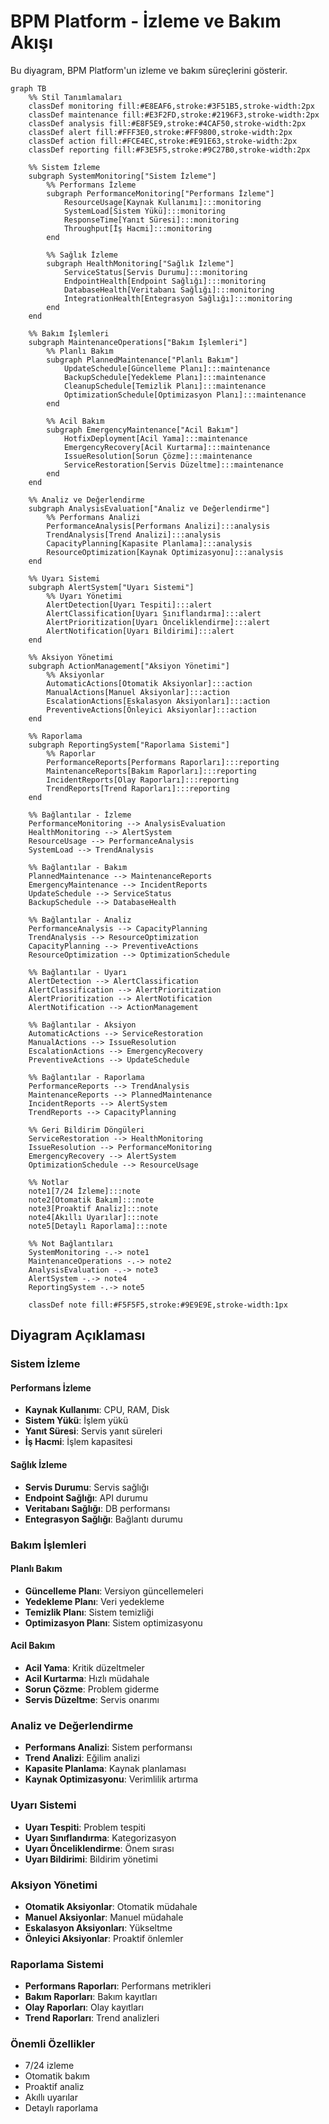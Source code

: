 # BPM Platform - İzleme ve Bakım Akışı

Bu diyagram, BPM Platform'un izleme ve bakım süreçlerini gösterir.

```mermaid
graph TB
    %% Stil Tanımlamaları
    classDef monitoring fill:#E8EAF6,stroke:#3F51B5,stroke-width:2px
    classDef maintenance fill:#E3F2FD,stroke:#2196F3,stroke-width:2px
    classDef analysis fill:#E8F5E9,stroke:#4CAF50,stroke-width:2px
    classDef alert fill:#FFF3E0,stroke:#FF9800,stroke-width:2px
    classDef action fill:#FCE4EC,stroke:#E91E63,stroke-width:2px
    classDef reporting fill:#F3E5F5,stroke:#9C27B0,stroke-width:2px

    %% Sistem İzleme
    subgraph SystemMonitoring["Sistem İzleme"]
        %% Performans İzleme
        subgraph PerformanceMonitoring["Performans İzleme"]
            ResourceUsage[Kaynak Kullanımı]:::monitoring
            SystemLoad[Sistem Yükü]:::monitoring
            ResponseTime[Yanıt Süresi]:::monitoring
            Throughput[İş Hacmi]:::monitoring
        end

        %% Sağlık İzleme
        subgraph HealthMonitoring["Sağlık İzleme"]
            ServiceStatus[Servis Durumu]:::monitoring
            EndpointHealth[Endpoint Sağlığı]:::monitoring
            DatabaseHealth[Veritabanı Sağlığı]:::monitoring
            IntegrationHealth[Entegrasyon Sağlığı]:::monitoring
        end
    end

    %% Bakım İşlemleri
    subgraph MaintenanceOperations["Bakım İşlemleri"]
        %% Planlı Bakım
        subgraph PlannedMaintenance["Planlı Bakım"]
            UpdateSchedule[Güncelleme Planı]:::maintenance
            BackupSchedule[Yedekleme Planı]:::maintenance
            CleanupSchedule[Temizlik Planı]:::maintenance
            OptimizationSchedule[Optimizasyon Planı]:::maintenance
        end

        %% Acil Bakım
        subgraph EmergencyMaintenance["Acil Bakım"]
            HotfixDeployment[Acil Yama]:::maintenance
            EmergencyRecovery[Acil Kurtarma]:::maintenance
            IssueResolution[Sorun Çözme]:::maintenance
            ServiceRestoration[Servis Düzeltme]:::maintenance
        end
    end

    %% Analiz ve Değerlendirme
    subgraph AnalysisEvaluation["Analiz ve Değerlendirme"]
        %% Performans Analizi
        PerformanceAnalysis[Performans Analizi]:::analysis
        TrendAnalysis[Trend Analizi]:::analysis
        CapacityPlanning[Kapasite Planlama]:::analysis
        ResourceOptimization[Kaynak Optimizasyonu]:::analysis
    end

    %% Uyarı Sistemi
    subgraph AlertSystem["Uyarı Sistemi"]
        %% Uyarı Yönetimi
        AlertDetection[Uyarı Tespiti]:::alert
        AlertClassification[Uyarı Sınıflandırma]:::alert
        AlertPrioritization[Uyarı Önceliklendirme]:::alert
        AlertNotification[Uyarı Bildirimi]:::alert
    end

    %% Aksiyon Yönetimi
    subgraph ActionManagement["Aksiyon Yönetimi"]
        %% Aksiyonlar
        AutomaticActions[Otomatik Aksiyonlar]:::action
        ManualActions[Manuel Aksiyonlar]:::action
        EscalationActions[Eskalasyon Aksiyonları]:::action
        PreventiveActions[Önleyici Aksiyonlar]:::action
    end

    %% Raporlama
    subgraph ReportingSystem["Raporlama Sistemi"]
        %% Raporlar
        PerformanceReports[Performans Raporları]:::reporting
        MaintenanceReports[Bakım Raporları]:::reporting
        IncidentReports[Olay Raporları]:::reporting
        TrendReports[Trend Raporları]:::reporting
    end

    %% Bağlantılar - İzleme
    PerformanceMonitoring --> AnalysisEvaluation
    HealthMonitoring --> AlertSystem
    ResourceUsage --> PerformanceAnalysis
    SystemLoad --> TrendAnalysis

    %% Bağlantılar - Bakım
    PlannedMaintenance --> MaintenanceReports
    EmergencyMaintenance --> IncidentReports
    UpdateSchedule --> ServiceStatus
    BackupSchedule --> DatabaseHealth

    %% Bağlantılar - Analiz
    PerformanceAnalysis --> CapacityPlanning
    TrendAnalysis --> ResourceOptimization
    CapacityPlanning --> PreventiveActions
    ResourceOptimization --> OptimizationSchedule

    %% Bağlantılar - Uyarı
    AlertDetection --> AlertClassification
    AlertClassification --> AlertPrioritization
    AlertPrioritization --> AlertNotification
    AlertNotification --> ActionManagement

    %% Bağlantılar - Aksiyon
    AutomaticActions --> ServiceRestoration
    ManualActions --> IssueResolution
    EscalationActions --> EmergencyRecovery
    PreventiveActions --> UpdateSchedule

    %% Bağlantılar - Raporlama
    PerformanceReports --> TrendAnalysis
    MaintenanceReports --> PlannedMaintenance
    IncidentReports --> AlertSystem
    TrendReports --> CapacityPlanning

    %% Geri Bildirim Döngüleri
    ServiceRestoration --> HealthMonitoring
    IssueResolution --> PerformanceMonitoring
    EmergencyRecovery --> AlertSystem
    OptimizationSchedule --> ResourceUsage

    %% Notlar
    note1[7/24 İzleme]:::note
    note2[Otomatik Bakım]:::note
    note3[Proaktif Analiz]:::note
    note4[Akıllı Uyarılar]:::note
    note5[Detaylı Raporlama]:::note

    %% Not Bağlantıları
    SystemMonitoring -.-> note1
    MaintenanceOperations -.-> note2
    AnalysisEvaluation -.-> note3
    AlertSystem -.-> note4
    ReportingSystem -.-> note5

    classDef note fill:#F5F5F5,stroke:#9E9E9E,stroke-width:1px
```

## Diyagram Açıklaması

### Sistem İzleme
#### Performans İzleme
- **Kaynak Kullanımı**: CPU, RAM, Disk
- **Sistem Yükü**: İşlem yükü
- **Yanıt Süresi**: Servis yanıt süreleri
- **İş Hacmi**: İşlem kapasitesi

#### Sağlık İzleme
- **Servis Durumu**: Servis sağlığı
- **Endpoint Sağlığı**: API durumu
- **Veritabanı Sağlığı**: DB performansı
- **Entegrasyon Sağlığı**: Bağlantı durumu

### Bakım İşlemleri
#### Planlı Bakım
- **Güncelleme Planı**: Versiyon güncellemeleri
- **Yedekleme Planı**: Veri yedekleme
- **Temizlik Planı**: Sistem temizliği
- **Optimizasyon Planı**: Sistem optimizasyonu

#### Acil Bakım
- **Acil Yama**: Kritik düzeltmeler
- **Acil Kurtarma**: Hızlı müdahale
- **Sorun Çözme**: Problem giderme
- **Servis Düzeltme**: Servis onarımı

### Analiz ve Değerlendirme
- **Performans Analizi**: Sistem performansı
- **Trend Analizi**: Eğilim analizi
- **Kapasite Planlama**: Kaynak planlaması
- **Kaynak Optimizasyonu**: Verimlilik artırma

### Uyarı Sistemi
- **Uyarı Tespiti**: Problem tespiti
- **Uyarı Sınıflandırma**: Kategorizasyon
- **Uyarı Önceliklendirme**: Önem sırası
- **Uyarı Bildirimi**: Bildirim yönetimi

### Aksiyon Yönetimi
- **Otomatik Aksiyonlar**: Otomatik müdahale
- **Manuel Aksiyonlar**: Manuel müdahale
- **Eskalasyon Aksiyonları**: Yükseltme
- **Önleyici Aksiyonlar**: Proaktif önlemler

### Raporlama Sistemi
- **Performans Raporları**: Performans metrikleri
- **Bakım Raporları**: Bakım kayıtları
- **Olay Raporları**: Olay kayıtları
- **Trend Raporları**: Trend analizleri

### Önemli Özellikler
- 7/24 izleme
- Otomatik bakım
- Proaktif analiz
- Akıllı uyarılar
- Detaylı raporlama